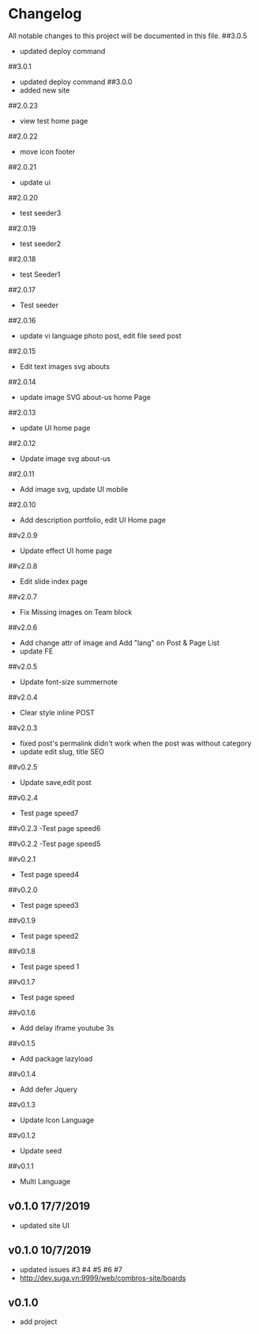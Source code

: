 # Changelog
All notable changes to this project will be documented in this file.
##3.0.5
- updated deploy command

##3.0.1
- updated deploy command
##3.0.0
- added new site

##2.0.23
- view test home page

##2.0.22
- move icon footer

##2.0.21
- update ui

##2.0.20
- test seeder3

##2.0.19
- test seeder2

##2.0.18
- test Seeder1

##2.0.17
- Test seeder

##2.0.16
- update vi language photo post, edit file seed post


##2.0.15
- Edit text images svg abouts

##2.0.14
- update image SVG about-us home Page

##2.0.13
- update UI home page

##2.0.12
- Update image svg about-us

##2.0.11
- Add image svg, update UI mobile

##2.0.10
- Add description portfolio, edit UI Home page

##v2.0.9
- Update effect UI home page

##v2.0.8
- Edit slide index page

##v2.0.7
- Fix Missing images on Team block


##v2.0.6
- Add change attr of image and Add "lang" on Post & Page List
- update FE

##v2.0.5
- Update font-size summernote

##v2.0.4
- Clear style inline POST

##v2.0.3 
- fixed post's permalink didn't work when the post was without category
- update edit slug, title SEO

##v0.2.5
- Update save,edit post

##v0.2.4
- Test page speed7

##v0.2.3
-Test page speed6

##v0.2.2
-Test page speed5

##v0.2.1
- Test page speed4

##v0.2.0
- Test page speed3

##v0.1.9
- Test page speed2

##v0.1.8
- Test page speed 1

##v0.1.7
- Test page speed

##v0.1.6
- Add delay iframe youtube 3s

##v0.1.5
- Add package lazyload

##v0.1.4
- Add defer Jquery

##v0.1.3
- Update Icon Language

##v0.1.2
- Update seed

##v0.1.1
- Multi Language

## v0.1.0 17/7/2019
- updated site UI
## v0.1.0 10/7/2019
- updated issues #3 #4 #5 #6 #7
- http://dev.suga.vn:9999/web/combros-site/boards
## v0.1.0
- add project

